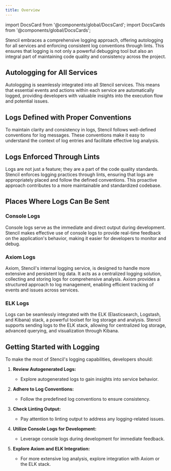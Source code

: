 ```yaml
---
title: Overview
---
```

import DocsCard from '@components/global/DocsCard';
import DocsCards from '@components/global/DocsCards';

<head>
  <title>Stencil Features</title>
</head>
<p>

Stencil embraces a comprehensive logging approach, offering autologging for all services and enforcing consistent log conventions through lints. This ensures that logging is not only a powerful debugging tool but also an integral part of maintaining code quality and consistency across the project.

## Autologging for All Services

Autologging is seamlessly integrated into all Stencil services. This means that essential events and actions within each service are automatically logged, providing developers with valuable insights into the execution flow and potential issues.

## Logs Defined with Proper Conventions

To maintain clarity and consistency in logs, Stencil follows well-defined conventions for log messages. These conventions make it easy to understand the context of log entries and facilitate effective log analysis.

## Logs Enforced Through Lints

Logs are not just a feature; they are a part of the code quality standards. Stencil enforces logging practices through lints, ensuring that logs are appropriately placed and follow the defined conventions. This proactive approach contributes to a more maintainable and standardized codebase.

## Places Where Logs Can Be Sent

### Console Logs

Console logs serve as the immediate and direct output during development. Stencil makes effective use of console logs to provide real-time feedback on the application's behavior, making it easier for developers to monitor and debug.

### Axiom Logs

Axiom, Stencil's internal logging service, is designed to handle more extensive and persistent log data. It acts as a centralized logging solution, collecting and storing logs for comprehensive analysis. Axiom provides a structured approach to log management, enabling efficient tracking of events and issues across services.

### ELK Logs

Logs can be seamlessly integrated with the ELK (Elasticsearch, Logstash, and Kibana) stack, a powerful toolset for log storage and analysis. Stencil supports sending logs to the ELK stack, allowing for centralized log storage, advanced querying, and visualization through Kibana.

## Getting Started with Logging

To make the most of Stencil's logging capabilities, developers should:

1. **Review Autogenerated Logs:**
   - Explore autogenerated logs to gain insights into service behavior.

2. **Adhere to Log Conventions:**
   - Follow the predefined log conventions to ensure consistency.

3. **Check Linting Output:**
   - Pay attention to linting output to address any logging-related issues.

4. **Utilize Console Logs for Development:**
   - Leverage console logs during development for immediate feedback.

5. **Explore Axiom and ELK Integration:**
   - For more extensive log analysis, explore integration with Axiom or the ELK stack.

</p>
